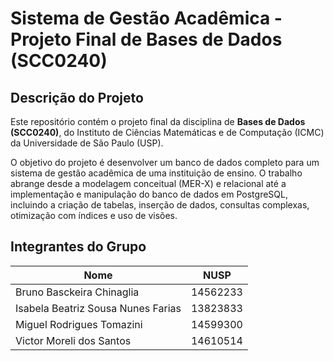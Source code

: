 # Sistema de Gestão Acadêmica - Projeto Final de Bases de Dados (SCC0240)

## Descrição do Projeto

Este repositório contém o projeto final da disciplina de **Bases de Dados (SCC0240)**, do Instituto de Ciências Matemáticas e de Computação (ICMC) da Universidade de São Paulo (USP).

O objetivo do projeto é desenvolver um banco de dados completo para um sistema de gestão acadêmica de uma instituição de ensino. O trabalho abrange desde a modelagem conceitual (MER-X) e relacional até a implementação e manipulação do banco de dados em PostgreSQL, incluindo a criação de tabelas, inserção de dados, consultas complexas, otimização com índices e uso de visões.

## Integrantes do Grupo

| Nome                                | NUSP     |
| ----------------------------------- | -------- |
| Bruno Basckeira Chinaglia           | 14562233 |
| Isabela Beatriz Sousa Nunes Farias  | 13823833 |
| Miguel Rodrigues Tomazini           | 14599300 |
| Victor Moreli dos Santos            | 14610514 |
